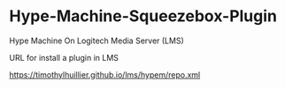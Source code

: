 Hype-Machine-Squeezebox-Plugin
==============================

Hype Machine On Logitech Media Server (LMS)

URL for install a plugin in LMS

  https://timothylhuillier.github.io/lms/hypem/repo.xml
